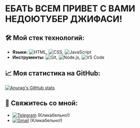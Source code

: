 # ЕБАТЬ ВСЕМ ПРИВЕТ С ВАМИ НЕДОЮТУБЕР ДЖИФАСИ!

## 🛠 Мой стек технологий:
*   **Языки:** ![HTML](https://img.shields.io/badge/HTML-E34F26?style=flat-square&logo=html5&logoColor=white&labelColor=E34F26&color=B32C1A&radius=8), ![CSS](https://img.shields.io/badge/CSS-1572B6?style=flat-square&logo=css3&logoColor=white&labelColor=1572B6&color=0D47A1&radius=8), ![JavaScript](https://img.shields.io/badge/JavaScript-F7DF1E?style=flat-square&logo=javascript&logoColor=black&labelColor=F7DF1E&color=F0B800&radius=8)
*   **Инструменты:** ![Git](https://img.shields.io/badge/Git-F05032?style=flat-square&logo=git&logoColor=white&labelColor=F05032&color=C0362C&radius=8), ![Node.js](https://img.shields.io/badge/Node.js-339933?style=flat-square&logo=nodedotjs&logoColor=white&labelColor=339933&color=2A7D2F&radius=8), ![VS Code](https://img.shields.io/badge/VS_Code-007ACC?style=flat-square&logo=visual-studio-code&logoColor=white&labelColor=007ACC&color=005A9E&radius=8)

## 📈 Моя статистика на GitHub:
[![Anurag's GitHub stats](https://github-readme-stats.vercel.app/api?username=NormikChel)](https://github.com/anuraghazra/github-readme-stats)

## 🔗 Свяжитесь со мной:
* [![Telegram](https://img.shields.io/badge/-@Normik_Chel-2CA5E0?style=flat&logo=telegram&logoColor=white)](https://t.me/Normik_Chel) (Кликабельно!)
* [![Gmail](https://img.shields.io/badge/-nenormikchel@gmail.com-D14836?style=flat&logo=gmail&logoColor=white)](mailto:nenormikchel@gmail.com) (Кликабельно!)
